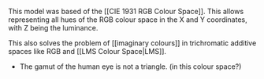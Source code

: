 This model was based of the [[CIE 1931 RGB Colour Space]]. This allows representing all hues of the RGB colour space in the X and Y coordinates, with Z being the luminance.

This also solves the problem of [[imaginary colours]] in trichromatic additive spaces like RGB and [[LMS Colour Space|LMS]].

- The gamut of the human eye is not a triangle. (in this colour space?)